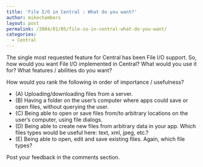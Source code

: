 ```yaml
---
title: 'File I/O in Central : What do you want?'
author: mikechambers
layout: post
permalink: /2004/01/05/file-io-in-central-what-do-you-want/
categories:
  - Central
---
```



The single most requested feature for Central has been File I/O support. So, how would you want File I/O implemented in Central? What would you use it for? What features / abilities do you want?

How would you rank the following in order of importance / usefulness?

*   (A) Uploading/downloading files from a server.
*   (B) Having a folder on the user&#8217;s computer where apps could save or open files, without querying the user.
*   (C) Being able to open or save files from/to arbitrary locations on the user&#8217;s computer, using file dialogs.
*   (D) Being able to create new files from arbitrary data in your app. Which files types would be useful here: text, xml, jpeg, etc.?
*   (E) Being able to open, edit and save existing files. Again, which file types?

Post your feedback in the comments section.